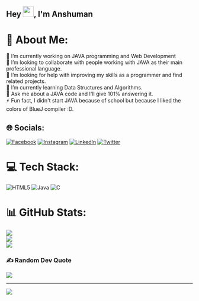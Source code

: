 ## Hey <img src="https://github.com/TheDudeThatCode/TheDudeThatCode/blob/master/Assets/Hi.gif" width="29">, I'm Anshuman
# 💫 About Me:
🔭 I’m currently working on JAVA programming and Web Development<br>👯 I’m looking to collaborate with people working with JAVA as their main professional language.<br>🤝 I’m looking for help with improving my skills as a programmer and find related projects.<br>🌱 I’m currently learning Data Structures and Algorithms.<br>💬 Ask me about a JAVA code and I'll give 101% answering it.<br>⚡ Fun fact, I didn't start JAVA because of school but because I liked the colors of BlueJ compiler :D.


## 🌐 Socials:
[![Facebook](https://img.shields.io/badge/Facebook-%231877F2.svg?logo=Facebook&logoColor=white)](https://facebook.com/AnshumanChakraborty) [![Instagram](https://img.shields.io/badge/Instagram-%23E4405F.svg?logo=Instagram&logoColor=white)](https://instagram.com/_xnshxmxn_) [![LinkedIn](https://img.shields.io/badge/LinkedIn-%230077B5.svg?logo=linkedin&logoColor=white)](https://linkedin.com/in/AnshumanChakraborty) [![Twitter](https://img.shields.io/badge/Twitter-%231DA1F2.svg?logo=Twitter&logoColor=white)](https://twitter.com/@anshupopped) 

# 💻 Tech Stack:
![HTML5](https://img.shields.io/badge/html5-%23E34F26.svg?style=for-the-badge&logo=html5&logoColor=white) ![Java](https://img.shields.io/badge/java-%23ED8B00.svg?style=for-the-badge&logo=java&logoColor=white) ![C](https://img.shields.io/badge/c-%2300599C.svg?style=for-the-badge&logo=c&logoColor=white)
# 📊 GitHub Stats:
![](https://github-readme-stats.vercel.app/api?username=Anshuman-Chakraborty&theme=highcontrast&hide_border=false&include_all_commits=false&count_private=false)<br/>
![](https://github-readme-streak-stats.herokuapp.com/?user=Anshuman-Chakraborty&theme=highcontrast&hide_border=false)<br/>
![](https://github-readme-stats.vercel.app/api/top-langs/?username=Anshuman-Chakraborty&theme=highcontrast&hide_border=false&include_all_commits=false&count_private=false&layout=compact)

### ✍️ Random Dev Quote
![](https://quotes-github-readme.vercel.app/api?type=vetical&theme=tokyonight)

---
[![](https://visitcount.itsvg.in/api?id=Anshuman-Chakraborty&icon=6&color=4)](https://visitcount.itsvg.in)
